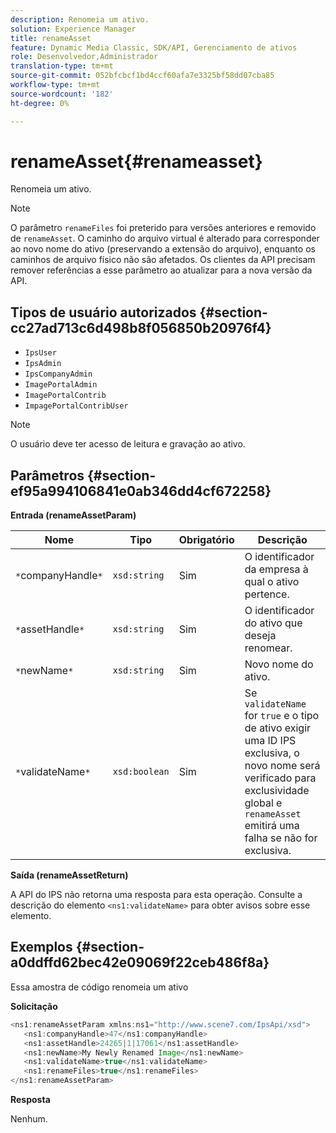 ```yaml
---
description: Renomeia um ativo.
solution: Experience Manager
title: renameAsset
feature: Dynamic Media Classic, SDK/API, Gerenciamento de ativos
role: Desenvolvedor,Administrador
translation-type: tm+mt
source-git-commit: 052bfcbcf1bd4ccf60afa7e3325bf58dd07cba85
workflow-type: tm+mt
source-wordcount: '182'
ht-degree: 0%

---
```



# renameAsset{#renameasset}

Renomeia um ativo.

>[!NOTE]
>
>O parâmetro `renameFiles` foi preterido para versões anteriores e removido de `renameAsset`. O caminho do arquivo virtual é alterado para corresponder ao novo nome do ativo (preservando a extensão do arquivo), enquanto os caminhos de arquivo físico não são afetados. Os clientes da API precisam remover referências a esse parâmetro ao atualizar para a nova versão da API.

## Tipos de usuário autorizados {#section-cc27ad713c6d498b8f056850b20976f4}

* `IpsUser`
* `IpsAdmin`
* `IpsCompanyAdmin`
* `ImagePortalAdmin`
* `ImagePortalContrib`
* `ImpagePortalContribUser`

>[!NOTE]
>
>O usuário deve ter acesso de leitura e gravação ao ativo.

## Parâmetros {#section-ef95a994106841e0ab346dd4cf672258}

**Entrada (renameAssetParam)**

| Nome | Tipo | Obrigatório | Descrição |
|---|---|---|---|
| `*`companyHandle`*` | `xsd:string` | Sim | O identificador da empresa à qual o ativo pertence. |
| `*`assetHandle`*` | `xsd:string` | Sim | O identificador do ativo que deseja renomear. |
| `*`newName`*` | `xsd:string` | Sim | Novo nome do ativo. |
| `*`validateName`*` | `xsd:boolean` | Sim | Se `validateName` for `true` e o tipo de ativo exigir uma ID IPS exclusiva, o novo nome será verificado para exclusividade global e `renameAsset` emitirá uma falha se não for exclusiva. |

**Saída (renameAssetReturn)**

A API do IPS não retorna uma resposta para esta operação. Consulte a descrição do elemento `<ns1:validateName>` para obter avisos sobre esse elemento.

## Exemplos {#section-a0ddffd62bec42e09069f22ceb486f8a}

Essa amostra de código renomeia um ativo

**Solicitação**

```java
<ns1:renameAssetParam xmlns:ns1="http://www.scene7.com/IpsApi/xsd">
   <ns1:companyHandle>47</ns1:companyHandle>
   <ns1:assetHandle>24265|1|17061</ns1:assetHandle>
   <ns1:newName>My Newly Renamed Image</ns1:newName>
   <ns1:validateName>true</ns1:validateName>
   <ns1:renameFiles>true</ns1:renameFiles>
</ns1:renameAssetParam>
```

**Resposta**

Nenhum.
